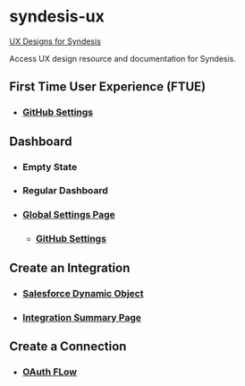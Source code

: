 # syndesis-ux
[UX Designs for Syndesis](https://syndesisio.github.io/syndesis-ux/)

Access UX design resource and documentation for Syndesis.

## First Time User Experience (FTUE)
* ### [GitHub Settings](designs/github-settings/github-settings.md)

## Dashboard
* ### Empty State
* ### Regular Dashboard
* ### [Global Settings Page](designs/global-settings-page/global_settings_page_overview.md)
  * ### [GitHub Settings](designs/github-settings/github-settings.md)

## Create an Integration
* ### [Salesforce Dynamic Object](designs/salesforceobjects/salesforceobjects.md)
* ### [Integration Summary Page](designs/integrationsummary/integrationsummary.md)


## Create a Connection
* ### [OAuth FLow](designs/oauth/oauth.md)
